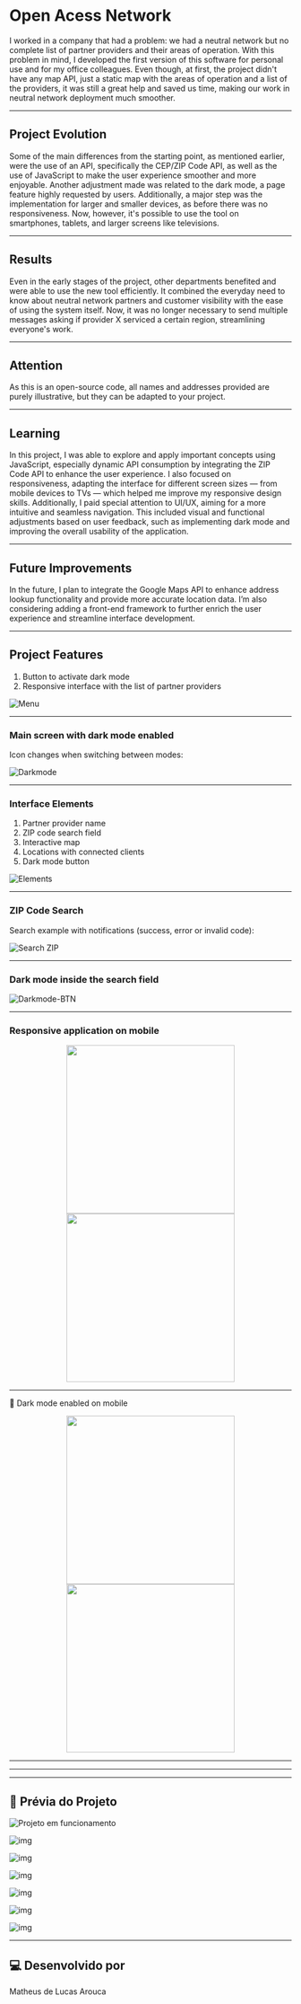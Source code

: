# Open Acess Network

I worked in a company that had a problem: we had a neutral network but no complete list of partner providers and their areas of operation. With this problem in mind, I developed the first version of this software for personal use and for my office colleagues. Even though, at first, the project didn't have any map API, just a static map with the areas of operation and a list of the providers, it was still a great help and saved us time, making our work in neutral network deployment much smoother.  

---

## Project Evolution

Some of the main differences from the starting point, as mentioned earlier, were the use of an API, specifically the CEP/ZIP Code API, as well as the use of JavaScript to make the user experience smoother and more enjoyable. Another adjustment made was related to the dark mode, a page feature highly requested by users. Additionally, a major step was the implementation for larger and smaller devices, as before there was no responsiveness. Now, however, it's possible to use the tool on smartphones, tablets, and larger screens like televisions.

---

## Results 

Even in the early stages of the project, other departments benefited and were able to use the new tool efficiently. It combined the everyday need to know about neutral network partners and customer visibility with the ease of using the system itself. Now, it was no longer necessary to send multiple messages asking if provider X serviced a certain region, streamlining everyone's work. 

---

## Attention 

As this is an open-source code, all names and addresses provided are purely illustrative, but they can be adapted to your project.

---

## Learning 

In this project, I was able to explore and apply important concepts using JavaScript, especially dynamic API consumption by integrating the ZIP Code API to enhance the user experience.
I also focused on responsiveness, adapting the interface for different screen sizes — from mobile devices to TVs — which helped me improve my responsive design skills.
Additionally, I paid special attention to UI/UX, aiming for a more intuitive and seamless navigation. This included visual and functional adjustments based on user feedback, such as implementing dark mode and improving the overall usability of the application.

---

## Future Improvements

In the future, I plan to integrate the Google Maps API to enhance address lookup functionality and provide more accurate location data.
I’m also considering adding a front-end framework to further enrich the user experience and streamline interface development.

---



## Project Features

1. Button to activate dark mode  
2. Responsive interface with the list of partner providers

![Menu](https://github.com/user-attachments/assets/30cd2014-b3eb-4b3a-a68a-ba0d56a2710e)

---

### Main screen with dark mode enabled  
Icon changes when switching between modes:

![Darkmode](https://github.com/user-attachments/assets/4546870c-9f1e-4715-a15c-17ebcbd8e8a6)

---

### Interface Elements

1. Partner provider name  
2. ZIP code search field  
3. Interactive map  
4. Locations with connected clients  
5. Dark mode button

![Elements](https://github.com/user-attachments/assets/93a5fbd8-bcb1-4b77-b492-eef28dd1ee31)

---

### ZIP Code Search  
Search example with notifications (success, error or invalid code):

![Search ZIP](https://github.com/user-attachments/assets/056c0f3b-b51f-4fbb-adb2-b58673c0974d)

---

### Dark mode inside the search field

![Darkmode-BTN](https://github.com/user-attachments/assets/5df339ff-216d-41a6-a1a6-230100d5a957)

---

### Responsive application on mobile

<div align="center"> 
  <img src="https://github.com/user-attachments/assets/97de0bcc-d555-4fef-ba7c-3772b9c00239" width="300"/> 
  <img src="https://github.com/user-attachments/assets/d2702d32-d20d-43e3-afb3-f87b7c171991" width="300"/> 
</div>

---

🌙 Dark mode enabled on mobile  
<div align="center"> 
  <img src="https://github.com/user-attachments/assets/a10cb90b-cd28-4b0e-98d0-65a0d18cc254" width="300"/> 
  <img src="https://github.com/user-attachments/assets/5e0b9014-6a04-400c-beeb-0db1021a7ce3" width="300"/> 
</div>

---

---

---



















































## 📸 Prévia do Projeto  


 ![Projeto em funcionamento](https://github.com/user-attachments/assets/b7147f2a-b79d-4624-8535-80b0d0797cd6)



![img](https://github.com/user-attachments/assets/9c853fde-7cae-44ec-a844-719646a379a0)



![img](https://github.com/user-attachments/assets/8f33afac-578d-4e09-99b4-90fb924e9671)



![img](https://github.com/user-attachments/assets/e905ed2b-c0e9-4c78-823a-aa248d7aa9b2)



![img](https://github.com/user-attachments/assets/77978134-5640-4541-afed-81ecb6c18f61)



![img](https://github.com/user-attachments/assets/472df5e7-cc6b-40d1-abdb-e1641a3ee047)



![img](https://github.com/user-attachments/assets/85826f9f-435e-413d-83ba-4bb75775069b)






---

## 💻 Desenvolvido por  

Matheus de Lucas Arouca  
